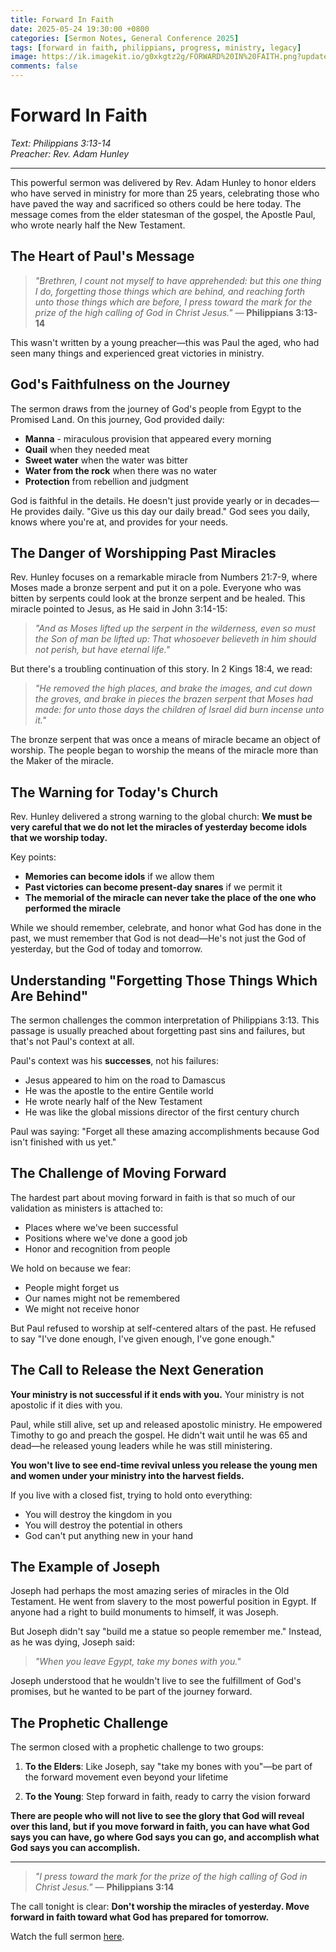 ```yaml
---
title: Forward In Faith
date: 2025-05-24 19:30:00 +0800
categories: [Sermon Notes, General Conference 2025]
tags: [forward in faith, philippians, progress, ministry, legacy]
image: https://ik.imagekit.io/g0xkgtz2g/FORWARD%20IN%20FAITH.png?updatedAt=1748104521419
comments: false
---
```


# Forward In Faith

_Text: Philippians 3:13-14_  
_Preacher: Rev. Adam Hunley_

---

This powerful sermon was delivered by Rev. Adam Hunley to honor elders who have served in ministry for more than 25 years, celebrating those who have paved the way and sacrificed so others could be here today. The message comes from the elder statesman of the gospel, the Apostle Paul, who wrote nearly half the New Testament.

## The Heart of Paul's Message

> _"Brethren, I count not myself to have apprehended: but this one thing I do, forgetting those things which are behind, and reaching forth unto those things which are before, I press toward the mark for the prize of the high calling of God in Christ Jesus."_ — **Philippians 3:13-14**

This wasn't written by a young preacher—this was Paul the aged, who had seen many things and experienced great victories in ministry.

## God's Faithfulness on the Journey

The sermon draws from the journey of God's people from Egypt to the Promised Land. On this journey, God provided daily:

- **Manna** - miraculous provision that appeared every morning
- **Quail** when they needed meat
- **Sweet water** when the water was bitter
- **Water from the rock** when there was no water
- **Protection** from rebellion and judgment

God is faithful in the details. He doesn't just provide yearly or in decades—He provides daily. "Give us this day our daily bread." God sees you daily, knows where you're at, and provides for your needs.

## The Danger of Worshipping Past Miracles

Rev. Hunley focuses on a remarkable miracle from Numbers 21:7-9, where Moses made a bronze serpent and put it on a pole. Everyone who was bitten by serpents could look at the bronze serpent and be healed. This miracle pointed to Jesus, as He said in John 3:14-15:

> _"And as Moses lifted up the serpent in the wilderness, even so must the Son of man be lifted up: That whosoever believeth in him should not perish, but have eternal life."_

But there's a troubling continuation of this story. In 2 Kings 18:4, we read:

> _"He removed the high places, and brake the images, and cut down the groves, and brake in pieces the brazen serpent that Moses had made: for unto those days the children of Israel did burn incense unto it."_

The bronze serpent that was once a means of miracle became an object of worship. The people began to worship the means of the miracle more than the Maker of the miracle.

## The Warning for Today's Church

Rev. Hunley delivered a strong warning to the global church: **We must be very careful that we do not let the miracles of yesterday become idols that we worship today.**

Key points:

- **Memories can become idols** if we allow them
- **Past victories can become present-day snares** if we permit it
- **The memorial of the miracle can never take the place of the one who performed the miracle**

While we should remember, celebrate, and honor what God has done in the past, we must remember that God is not dead—He's not just the God of yesterday, but the God of today and tomorrow.

## Understanding "Forgetting Those Things Which Are Behind"

The sermon challenges the common interpretation of Philippians 3:13. This passage is usually preached about forgetting past sins and failures, but that's not Paul's context at all.

Paul's context was his **successes**, not his failures:

- Jesus appeared to him on the road to Damascus
- He was the apostle to the entire Gentile world
- He wrote nearly half of the New Testament
- He was like the global missions director of the first century church

Paul was saying: "Forget all these amazing accomplishments because God isn't finished with us yet."

## The Challenge of Moving Forward

The hardest part about moving forward in faith is that so much of our validation as ministers is attached to:

- Places where we've been successful
- Positions where we've done a good job
- Honor and recognition from people

We hold on because we fear:

- People might forget us
- Our names might not be remembered
- We might not receive honor

But Paul refused to worship at self-centered altars of the past. He refused to say "I've done enough, I've given enough, I've gone enough."

## The Call to Release the Next Generation

**Your ministry is not successful if it ends with you.** Your ministry is not apostolic if it dies with you.

Paul, while still alive, set up and released apostolic ministry. He empowered Timothy to go and preach the gospel. He didn't wait until he was 65 and dead—he released young leaders while he was still ministering.

**You won't live to see end-time revival unless you release the young men and women under your ministry into the harvest fields.**

If you live with a closed fist, trying to hold onto everything:

- You will destroy the kingdom in you
- You will destroy the potential in others
- God can't put anything new in your hand

## The Example of Joseph

Joseph had perhaps the most amazing series of miracles in the Old Testament. He went from slavery to the most powerful position in Egypt. If anyone had a right to build monuments to himself, it was Joseph.

But Joseph didn't say "build me a statue so people remember me." Instead, as he was dying, Joseph said:

> _"When you leave Egypt, take my bones with you."_

Joseph understood that he wouldn't live to see the fulfillment of God's promises, but he wanted to be part of the journey forward.

## The Prophetic Challenge

The sermon closed with a prophetic challenge to two groups:

1. **To the Elders**: Like Joseph, say "take my bones with you"—be part of the forward movement even beyond your lifetime

2. **To the Young**: Step forward in faith, ready to carry the vision forward

**There are people who will not live to see the glory that God will reveal over this land, but if you move forward in faith, you can have what God says you can have, go where God says you can go, and accomplish what God says you can accomplish.**

---

> _"I press toward the mark for the prize of the high calling of God in Christ Jesus."_ — **Philippians 3:14**

The call tonight is clear: **Don't worship the miracles of yesterday. Move forward in faith toward what God has prepared for tomorrow.**

Watch the full sermon <a href="https://www.facebook.com/share/v/1JwSrWqUdJ/" target="_blank">here</a>.
